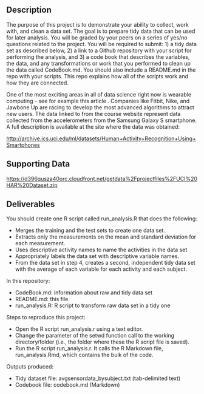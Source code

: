 ## Description

The purpose of this project is to demonstrate your ability to collect, work with, and clean a data set. The goal is to prepare tidy data that can be used for later analysis. You will be graded by your peers on a series of yes/no questions related to the project. You will be required to submit: 1) a tidy data set as described below, 2) a link to a Github repository with your script for performing the analysis, and 3) a code book that describes the variables, the data, and any transformations or work that you performed to clean up the data called CodeBook.md. You should also include a README.md in the repo with your scripts. This repo explains how all of the scripts work and how they are connected.

One of the most exciting areas in all of data science right now is wearable computing - see for example this article . Companies like Fitbit, Nike, and Jawbone Up are racing to develop the most advanced algorithms to attract new users. The data linked to from the course website represent data collected from the accelerometers from the Samsung Galaxy S smartphone. A full description is available at the site where the data was obtained:

http://archive.ics.uci.edu/ml/datasets/Human+Activity+Recognition+Using+Smartphones

## Supporting Data

https://d396qusza40orc.cloudfront.net/getdata%2Fprojectfiles%2FUCI%20HAR%20Dataset.zip

## Deliverables

You should create one R script called run_analysis.R that does the following:
* Merges the training and the test sets to create one data set.
* Extracts only the measurements on the mean and standard deviation for each measurement.
* Uses descriptive activity names to name the activities in the data set
* Appropriately labels the data set with descriptive variable names.
* From the data set in step 4, creates a second, independent tidy data set with the average of each variable for each activity and each subject.

In this repository:
* CodeBook.md: information about raw and tidy data set
* README.md: this file
* run_analysis.R: R script to transform raw data set in a tidy one

Steps to reproduce this project:
* Open the R script run_analysis.r using a text editor.
* Change the parameter of the setwd function call to the working directory/folder (i.e., the folder where these the R script file is saved).
* Run the R script run_analysis.r. It calls the R Markdown file, run_analysis.Rmd, which contains the bulk of the code.

Outputs produced:
* Tidy dataset file: avgsensordata_bysubject.txt (tab-delimited text)
* Codebook file: codebook.md (Markdown)
